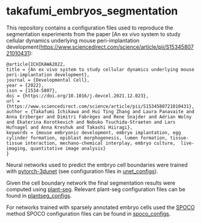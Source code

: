 # takafumi_embryos_segmentation
This repository contains a configuration files used to reproduce the segmentation experiments from the paper [An ex vivo system to study cellular dynamics underlying mouse peri-implantation development(https://www.sciencedirect.com/science/article/pii/S1534580721010431):
```
@article{ICHIKAWA2022,
title = {An ex vivo system to study cellular dynamics underlying mouse peri-implantation development},
journal = {Developmental Cell},
year = {2022},
issn = {1534-5807},
doi = {https://doi.org/10.1016/j.devcel.2021.12.023},
url = {https://www.sciencedirect.com/science/article/pii/S1534580721010431},
author = {Takafumi Ichikawa and Hui Ting Zhang and Laura Panavaite and Anna Erzberger and Dimitri Fabrèges and Rene Snajder and Adrian Wolny and Ekaterina Korotkevich and Nobuko Tsuchida-Straeten and Lars Hufnagel and Anna Kreshuk and Takashi Hiiragi},
keywords = {mouse embryonic development, embryo implantation, egg cylinder formation, epiblast morphogenesis, lumen formation, tissue-tissue interaction, mechano-chemical interplay, embryo culture,  live-imaging, quantitative image analysis}
}

```

Neural networks used to predict the embryo cell boundaries were trained with [pytorch-3dunet](https://github.com/wolny/pytorch-3dunet) (see configuration files in [unet_configs](unet_configs)).

Given the cell boundary network the final segmentation results were computed using [plant-seg](https://github.com/hci-unihd/plant-seg).
Relevant plant-seg configuration files can be found in [plantseg_configs](plantseg_configs).

For networks trained with sparsely annotated embryo cells used the [SPOCO](https://github.com/kreshuklab/spoco) method
SPOCO configuration files can be found in [spoco_configs](spoco_configs).
